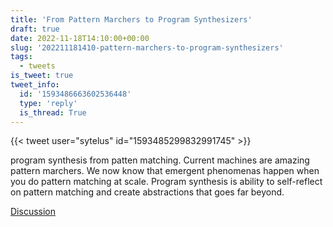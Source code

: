 ```yaml
---
title: 'From Pattern Marchers to Program Synthesizers'
draft: true
date: 2022-11-18T14:10:00+00:00
slug: '202211181410-pattern-marchers-to-program-synthesizers'
tags:
  - tweets
is_tweet: true
tweet_info:
  id: '1593486663602536448'
  type: 'reply'
  is_thread: True
---
```




{{< tweet user="sytelus" id="1593485299832991745" >}}

program synthesis from patten matching. Current machines are amazing pattern marchers. We now know that emergent phenomenas happen when you do pattern matching at scale. Program synthesis is ability to self-reflect on pattern matching and create abstractions that goes far beyond.

[Discussion](https://x.com/sytelus/status/1593486663602536448)

